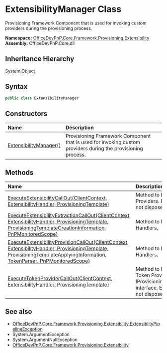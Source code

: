 # ExtensibilityManager Class
 Provisioning Framework Component that is used for invoking custom providers during the provisioning process.   

**Namespace:** [OfficeDevPnP.Core.Framework.Provisioning.Extensibility](OfficeDevPnP.Core.Framework.Provisioning.Extensibility.md)  
**Assembly:** OfficeDevPnP.Core.dll  
## Inheritance Hierarchy
System.Object  
## Syntax
```C#
public class ExtensibilityManager
```
## Constructors
|**Name**|**Description**|
|:-----|:-----|
| [ExtensibilityManager()](OfficeDevPnP.Core.Framework.Provisioning.Extensibility.ExtensibilityManager.ctor1.md) |  Provisioning Framework Component that is used for invoking custom providers during the provisioning process. 
## Methods
|**Name**|**Description**|
|:-----|:-----|
| [ExecuteExtensibilityCallOut(ClientContext, ExtensibilityHandler, ProvisioningTemplate)](OfficeDevPnP.Core.Framework.Provisioning.Extensibility.ExtensibilityManager.36a5e1b4.md) | Method to Invoke Custom Provisioning Providers. Ensure the ClientContext is not disposed in the custom provider.
| [ExecuteExtensibilityExtractionCallOut(ClientContext, ExtensibilityHandler, ProvisioningTemplate, ProvisioningTemplateCreationInformation, PnPMonitoredScope)](OfficeDevPnP.Core.Framework.Provisioning.Extensibility.ExtensibilityManager.44bd95c4.md) | Method to Invoke Custom Extraction Handlers.
| [ExecuteExtensibilityProvisionCallOut(ClientContext, ExtensibilityHandler, ProvisioningTemplate, ProvisioningTemplateApplyingInformation, TokenParser, PnPMonitoredScope)](OfficeDevPnP.Core.Framework.Provisioning.Extensibility.ExtensibilityManager.2db05b82.md) | Method to Invoke Custom Provisioning Handlers.
| [ExecuteTokenProviderCallOut(ClientContext, ExtensibilityHandler, ProvisioningTemplate)](OfficeDevPnP.Core.Framework.Provisioning.Extensibility.ExtensibilityManager.2865f124.md) | Method to Invoke Custom Provisioning Token Providers which implement the IProvisioningExtensibilityTokenProvider interface. Ensure the ClientContext is not disposed in the custom provider.
## See also
- [OfficeDevPnP.Core.Framework.Provisioning.Extensibility.ExtensiblityPipelineException](OfficeDevPnP.Core.Framework.Provisioning.Extensibility.ExtensiblityPipelineException.md)
- System.ArgumentException
- System.ArgumentNullException
- [OfficeDevPnP.Core.Framework.Provisioning.Extensibility](OfficeDevPnP.Core.Framework.Provisioning.Extensibility.md)
